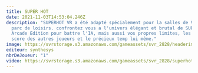 ```yaml
---
title: SUPER HOT
date: 2021-11-03T14:53:04.246Z
description: "SUPERHOT VR a été adapté spécialement pour la salles de VR et les
  parc de loisirs. confrontez vous a l'univers élégant et brutal de SUPERHOT VR:
  Arcade Edition pour battre l'IA, mais aussi vos propres limites, les meilleurs
  score des autres joueurs et le précieux temp lui même."
image: https://svrstorage.s3.amazonaws.com/gameassets/svr_2828/headerimage.jpg
editeur: synthesys
nbrDeJoueur: "1"
video: https://svrstorage.s3.amazonaws.com/gameassets/svr_2828/superhot-arcade-trailer.webm
---
```

